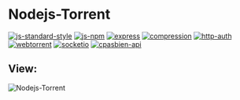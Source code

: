 # Nodejs-Torrent

[![js-standard-style](https://img.shields.io/badge/code%20style-standard-brightgreen.svg)](http://standardjs.com/)
[![js-npm](https://img.shields.io/npm/v/standard.svg?style=flat)](https://npmjs.org/package/standard)
[![express](https://img.shields.io/badge/express-v4.13.3%20-green.svg)](http://expressjs.com/)
[![compression](https://img.shields.io/badge/compression-v1.6.0%20-green.svg)](https://www.npmjs.com/package/compression)
[![http-auth](https://img.shields.io/badge/http--auth-v2.2.8%20-green.svg)](https://www.npmjs.com/package/http-auth)
[![webtorrent](https://img.shields.io/badge/webtorrent-v0.72.1%20-green.svg)](https://webtorrent.io/)
[![socketio](https://img.shields.io/badge/socket.io-v1.4.4%20-green.svg)](http://socket.io/)
[![cpasbien-api](https://img.shields.io/badge/cpasbien--api-v1%20-green.svg)](https://github.com/yadomi/cpasbien-api)

## View:
![Nodejs-Torrent](http://puu.sh/mdzuP/ee58ae716b.png)
